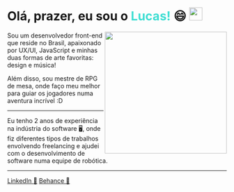<h1> Olá, prazer, eu sou o <strong style="color:#41ded3">Lucas!</strong>  😄 <img src="https://raw.githubusercontent.com/MartinHeinz/MartinHeinz/master/wave.gif" width="30px"></h1>

<img align="right" width="280" src="https://i.pinimg.com/originals/d9/bb/49/d9bb49ceafc6488856d774d62fdfa478.jpg">

<p> Sou um desenvolvedor front-end que reside no Brasil, apaixonado por UX/UI, JavaScript e minhas duas formas de arte favoritas: design e música!</p>
Além disso, sou mestre de RPG de mesa, onde faço meu melhor para guiar os jogadores numa aventura incrível :D
<hr>
<p> Eu tenho 2 anos de experiência na indústria do software 🖥️, onde fiz diferentes tipos de trabalhos envolvendo freelancing e ajudei com o desenvolvimento de software numa equipe de robótica.</p>
<hr>


[LinkedIn 💼](https://www.linkedin.com/in/lucas-lima-do-nascimento-a8819018a/)
[Behance 🎨](https://www.behance.net/lucaslima58)
